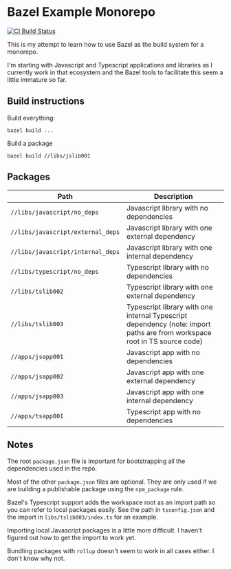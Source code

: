 # Bazel Example Monorepo

[![CI Build Status](https://github.com/igilham/bazel-example/workflows/CI/badge.svg)](https://github.com/igilham/bazel-example/actions)

This is my attempt to learn how to use Bazel as the build system for a monorepo.

I'm starting with Javascript and Typescript applications and libraries as I currently work in that ecosystem and the Bazel tools to facilitate this seem a little immature so far.

## Build instructions

Build everything:

```shell
bazel build ...
```

Build a package

```shell
bazel build //libs/jslib001
```

## Packages

Path              | Description
------------------|---------------
`//libs/javascript/no_deps` | Javascript library with no dependencies
`//libs/javascript/external_deps` | Javascript library with one external dependency
`//libs/javascript/internal_deps` | Javascript library with one internal dependency
`//libs/typescript/no_deps` | Typescript library with no dependencies
`//libs/tslib002` | Typescript library with one external dependency
`//libs/tslib003` | Typescript library with one internal Typescript dependency (note: import paths are from workspace root in TS source code)
`//apps/jsapp001` | Javascript app with no dependencies
`//apps/jsapp002` | Javascript app with one external dependency
`//apps/jsapp003` | Javascript app with one internal dependency
`//apps/tsapp001` | Typescript app with no dependencies

## Notes

The root `package.json` file is important for bootstrapping all the dependencies used in the repo.

Most of the other `package.json` files are optional. They are only used if we are building a publishable package using the `npm_package` rule.

Bazel's Typescript support adds the workspace root as an import path so you can refer to local packages easily. See the path in `tsconfig.json` and the import in `libs/tslib003/index.ts` for an example.

Importing local Javascript packages is a little more difficult. I haven't figured out how to get the import to work yet.

Bundling packages with `rollup` doesn't seem to work in all cases either. I don't know why not.
